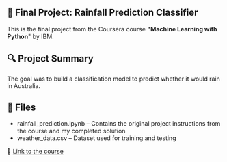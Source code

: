 ## 📝 Final Project: Rainfall Prediction Classifier
This is the final project from the Coursera course **"Machine Learning with Python**" by IBM.

## 🔍 Project Summary
The goal was to build a classification model to predict whether it would rain in Australia.

## 📁 Files
- rainfall_prediction.ipynb – Contains the original project instructions from the course and my completed solution
- weather_data.csv – Dataset used for training and testing

🔗 [Link to the course](https://www.coursera.org/learn/machine-learning-with-python)
